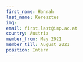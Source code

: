 ```yaml
---
first_name: Hannah
last_name: Keresztes
img: 
email: first.last@imp.ac.at
country: Austria
member_from: May 2021
member_till: August 2021
position: Intern
---
```

